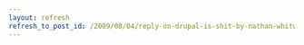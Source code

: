 ```yaml
---
layout: refresh
refresh_to_post_id: /2009/08/04/reply-on-drupal-is-shit-by-nathan-whitworth
---
```

